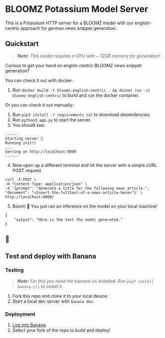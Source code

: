 # BLOOMZ Potassium Model Server
This is a Potassium HTTP server for a BLOOMZ model with our english-centric approach for german news snippet generation.

## Quickstart

> _**Note:** This model requires a GPU with ~ 12GB memory for generation!_

Curious to get your hand on englsh-centric BLOOMZ news snippet generation?

You can check it out with docker:

1. Run `docker build -t bloomz-english-centric . && docker run -it bloomz-english-centric` to build and run the docker container.

Or you can check it out manually:

1. Run `pip3 install -r requirements.txt` to download dependencies.
2. Run `python3 app.py` to start the server.
3. You should see:

```
------  
Starting server 🍌  
Running init()  
...  
Serving on http://localhost:8000  
------
```

4. Now open up a different terminal and hit the server with a simple cURL POST request

```
curl -X POST \
-H "Content-Type: application/json" \
-d '{prompt": "Generate a title for the following news article.", "document": "<Insert-the-fulltext-of-a-news-article-here>"}' \
http://localhost:8000/
```
5. Boom! 🎉 You just ran an inference on the model on your local machine!
```
{
    "output": "Here is the text the model generated."
}
```

## 🍌
## Test and deploy with Banana

### Testing

> _**Note:** For this you need the banana-cli installed. Run `pip3 install banana-cli` to install it._

1. Fork this repo and clone it to your local device.
2. Start a local dev server with `banana dev`.

### Deployment
1. [Log into Banana](https://app.banana.dev/onboard).
4. Select your fork of the repo to build and deploy!